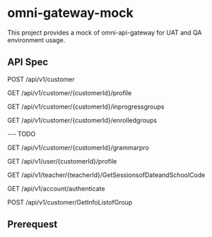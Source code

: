 # omni-gateway-mock

This project provides a mock of omni-api-gateway for UAT and QA environment usage.


## API Spec

POST /api/v1/customer

GET /api/v1/customer/{customerId}/profile

GET /api/v1/customer/{customerId}/inprogressgroups

GET /api/v1/customer/{customerId}/enrolledgroups

--- TODO

GET /api/v1/customer/{customerId}/grammarpro

GET /api/v1/user/{customerId}/profile

GET /api/v1/teacher/{teacherId}/GetSessionsofDateandSchoolCode

GET /api/v1/account/authenticate

POST /api/v1/customer/GetInfoListofGroup


## Prerequest
